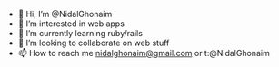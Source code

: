 - 👋 Hi, I’m @NidalGhonaim
- 👀 I’m interested in web apps
- 🌱 I’m currently learning ruby/rails
- 💞️ I’m looking to collaborate on web stuff
- 📫 How to reach me nidalghonaim@gmail.com or t:@NidalGhonaim
